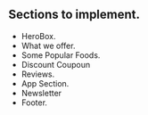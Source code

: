## Sections to implement.
- HeroBox.
- What we offer.
- Some Popular Foods.
- Discount Coupoun
- Reviews.
- App Section.
- Newsletter
- Footer.
